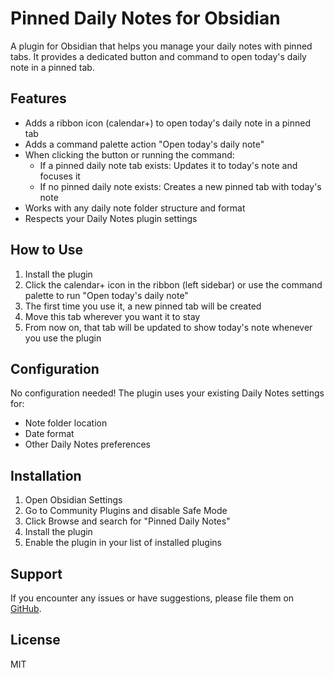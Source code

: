 # Pinned Daily Notes for Obsidian

A plugin for Obsidian that helps you manage your daily notes with pinned tabs. It provides a dedicated button and command to open today's daily note in a pinned tab.

## Features

- Adds a ribbon icon (calendar+) to open today's daily note in a pinned tab
- Adds a command palette action "Open today's daily note" 
- When clicking the button or running the command:
  - If a pinned daily note tab exists: Updates it to today's note and focuses it
  - If no pinned daily note exists: Creates a new pinned tab with today's note
- Works with any daily note folder structure and format
- Respects your Daily Notes plugin settings

## How to Use

1. Install the plugin
2. Click the calendar+ icon in the ribbon (left sidebar) or use the command palette to run "Open today's daily note"
3. The first time you use it, a new pinned tab will be created
4. Move this tab wherever you want it to stay
5. From now on, that tab will be updated to show today's note whenever you use the plugin

## Configuration

No configuration needed! The plugin uses your existing Daily Notes settings for:
- Note folder location
- Date format
- Other Daily Notes preferences

## Installation

1. Open Obsidian Settings
2. Go to Community Plugins and disable Safe Mode
3. Click Browse and search for "Pinned Daily Notes"
4. Install the plugin
5. Enable the plugin in your list of installed plugins

## Support

If you encounter any issues or have suggestions, please file them on [GitHub](https://github.com/docmarionum1/obsidian-pinned-daily-notes/issues).

## License

MIT
